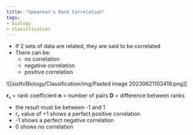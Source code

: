 ```yaml
---
title: "Spearman's Rank Correlation"
tags:
- biology
- classification
---
```


- If 2 sets of data are related, they are said to be correlated
- There can be:
	- no correlation
	- negative correlation
	- positive correlation

![[sixth/Biology/Classification/img/Pasted image 20230621103419.png]]

**rₛ** = rank coefficient
**n** = number of pairs
**D** =  difference between ranks

- the result must be between -1 and 1
- rₛ value of +1 shows a perfect positive correlation
- -1 shows a perfect negative correlation
- 0 shows no correlation



‎‎